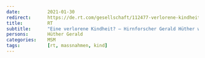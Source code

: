 ```yaml
---
date:          2021-01-30
redirect:      https://de.rt.com/gesellschaft/112477-verlorene-kindheit-lockdown-schadet-kindern-langfristig/
title:         RT
subtitle:      "Eine verlorene Kindheit? – Hirnforscher Gerald Hüther warnt: Lockdown schadet Kindern langfristig"
persons:       Hüther Gerald
categories:    MSM
tags:          [rt, massnahmen, kind]
---
```

